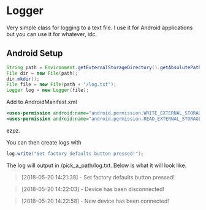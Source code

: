 # Logger
Very simple class for logging to a text file. I use it for Android applications but you can use it for whatever, idc.

## Android Setup

```java
String path = Environment.getExternalStorageDirectory().getAbsolutePath() + "/pick_a_path";
File dir = new File(path);
dir.mkdir();
File file = new File(path + "/log.txt");
Logger log = new Logger(file);
```

Add to AndroidManifest.xml
```xml
<uses-permission android:name="android.permission.WRITE_EXTERNAL_STORAGE"/>
<uses-permission android:name="android.permission.READ_EXTERNAL_STORAGE"/>
```

ezpz.

You can then create logs with

```java
log.write("Set factory defaults button pressed!");
```

The log will output in /pick_a_path/log.txt. Below is what it will look like.

> [2018-05-20 14:21:38] - Set factory defaults button pressed!

> [2018-05-20 14:22:03] - Device has been disconnected!

> [2018-05-20 14:22:58] - New device has been connected!
